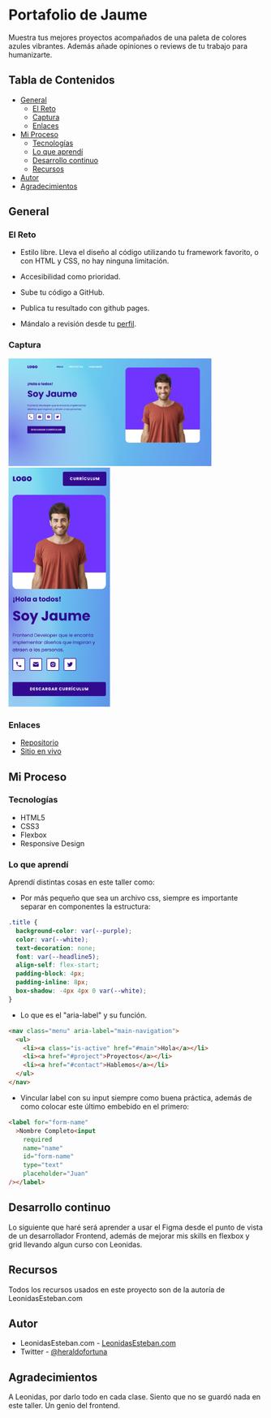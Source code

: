 # Portafolio de Jaume

Muestra tus mejores proyectos acompañados de una paleta de colores azules vibrantes. Además añade opiniones o reviews de tu trabajo para humanizarte.

## Tabla de Contenidos

- [General](#general)
  - [El Reto](#el-reto)
  - [Captura](#captura)
  - [Enlaces](#enlaces)
- [Mi Proceso](#mi-proceso)
  - [Tecnologías](#tecnologías)
  - [Lo que aprendí](#lo-que-aprendí)
  - [Desarrollo continuo](#desarrollo-continuo)
  - [Recursos](#recursos)
- [Autor](#autor)
- [Agradecimientos](#agradecimientos)

## General

### El Reto

- Estilo libre. Lleva el diseño al código utilizando tu framework favorito, o con HTML y CSS, no hay ninguna limitación.

- Accesibilidad como prioridad.

- Sube tu código a GitHub.

- Publica tu resultado con github pages.

- Mándalo a revisión desde tu [perfil](https://leonidasesteban.com/estudiante).

### Captura

<img width="400px"  src="https://github.com/no-te-rindas/imagenes/blob/main/Readmes/portafolio-jaume/jaume-desktop.png?raw=true" />

<img width="200px" src="https://github.com/no-te-rindas/imagenes/blob/main/Readmes/portafolio-jaume/jaume-mobile.png?raw=true" />

### Enlaces

- [Repositorio](https://github.com/heraldofortuna/portafolio-jaume)
- [Sitio en vivo](https://heraldofortuna.github.io/portafolio-jaume/)

## Mi Proceso

### Tecnologías

- HTML5
- CSS3
- Flexbox
- Responsive Design

### Lo que aprendí

Aprendí distintas cosas en este taller como:

- Por más pequeño que sea un archivo css, siempre es importante separar en componentes la estructura:

```css
.title {
  background-color: var(--purple);
  color: var(--white);
  text-decoration: none;
  font: var(--headline5);
  align-self: flex-start;
  padding-block: 4px;
  padding-inline: 8px;
  box-shadow: -4px 4px 0 var(--white);
}
```

- Lo que es el "aria-label" y su función.

```html
<nav class="menu" aria-label="main-navigation">
  <ul>
    <li><a class="is-active" href="#main">Hola</a></li>
    <li><a href="#project">Proyectos</a></li>
    <li><a href="#contact">Hablemos</a></li>
  </ul>
</nav>
```

- Vincular label con su input siempre como buena práctica, además de como colocar este último embebido en el primero:

```html
<label for="form-name"
  >Nombre Completo<input
    required
    name="name"
    id="form-name"
    type="text"
    placeholder="Juan"
/></label>
```

## Desarrollo continuo

Lo siguiente que haré será aprender a usar el Figma desde el punto de vista de un desarrollador Frontend, además de mejorar mis skills en flexbox y grid llevando algun curso con Leonidas.

## Recursos

Todos los recursos usados en este proyecto son de la autoría de LeonidasEsteban.com

## Autor

- LeonidasEsteban.com - [LeonidasEsteban.com](https://leonidasesteban.com/)
- Twitter - [@heraldofortuna](https://twitter.com/heraldofortuna)

## Agradecimientos

A Leonidas, por darlo todo en cada clase. Siento que no se guardó nada en este taller. Un genio del frontend.
